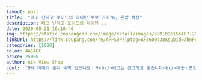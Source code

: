 ```yaml
---
layout: post 
title:  "레고 닌자고 로이드의 타이탄 로봇 70676, 혼합 색상" 
description: 레고 닌자고 로이드의 타이탄 ..
date: 2020-08-21 16:10:40 
img: https://static.coupangcdn.com/image/retail/images/5891096155487-2077688c-194b-4d6b-88df-aa4fe57c971a.jpg 
linkUrl: https://link.coupang.com/re/AFFSDP?lptag=AF3600438&subid=ahnPublicAsk&pageKey=302153365&itemId=950514707&vendorItemId=71002711278&traceid=V0-113-6218e5ab86e18ce2 
categories: [1020] 
color: 4A148C 
price: 25000 
author: Ask View Shop 
cont:  "9세 아이가 혼다 뚝딱 만드네요ㆍㅋ<br/>레고는 견고하고 좋습니다<br/>배송ㆍ포장 모두 만족합니다<br/>아들이 레고를 좋아하는데 요걸 골랐네요<br/>예상보다 빨리 도착했어여<br/>좋아 보이네요ㆍ아이가 무척 좋아합니다ᆞ<br/>큼지막한게 만들어놓고 보니 멋있네요.<br/> 물론 애가 좋아합니다.<br/><br/>해외배송이라 오래걸릴꺼같아서 걱정했지만<br/>" 
---
```

